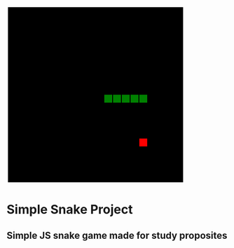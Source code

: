 ![thumb image](https://github.com/LizzardMedeiros/SimpleSnake/blob/master/img/thumb.png?raw=true)

# Simple Snake Project
## Simple JS snake game made for study proposites
